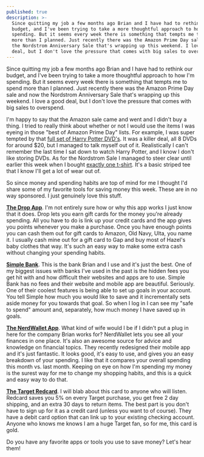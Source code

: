 ```yaml
---
published: true
description: >-
  Since quitting my job a few months ago Brian and I have had to rethink our
  budget, and I've been trying to take a more thoughtful approach to how I'm
  spending. But it seems every week there is something that tempts me to spend
  more than I planned. Just recently there was the Amazon Prime Day sale and now
  the Nordstrom Anniversary Sale that's wrapping up this weekend. I love a good
  deal, but I don't love the pressure that comes with big sales to overspend.
---
```

Since quitting my job a few months ago Brian and I have had to rethink our budget, and I've been trying to take a more thoughtful approach to how I'm spending. But it seems every week there is something that tempts me to spend more than I planned. Just recently there was the Amazon Prime Day sale and now the Nordstrom Anniversary Sale that's wrapping up this weekend. I love a good deal, but I don't love the pressure that comes with big sales to overspend.

I'm happy to say that the Amazon sale came and went and I didn't buy a thing. I tried to really think about whether or not I would use the items I was eyeing in those "best of Amazon Prime Day" lists. For example, I was super tempted by that [full set of Harry Potter DVD's](https://www.amazon.com/gp/product/B005OCFGTO/ref=as_li_tl?ie=UTF8&camp=1789&creative=9325&creativeASIN=B005OCFGTO&linkCode=as2&tag=redletterda04-20&linkId=72de3d378617b065bc6e30248b8da981). It was a killer deal, all 8 DVDs for around $20, but I managed to talk myself out of it. Realistically I can't remember the last time I sat down to watch Harry Potter, and I know I don't like storing DVDs. As for the Nordstrom Sale I managed to steer clear until earlier this week when I bought [exactly one t-shirt](https://shop.nordstrom.com/s/madewell-lo-fi-shrunken-tee/5077241?cm_mmc=email_tran-_-073118-_-order_confirm-_-proddescr1&cm_em=). It's a basic striped tee that I know I'll get a lot of wear out of.

So since money and spending habits are top of mind for me I thought I'd share some of my favorite tools for saving money this week. These are in no way sponsored. I just genuinely love this stuff. 

**[The Drop App](https://itunes.apple.com/us/app/drop-free-cash-rewards/id1090987006?mt=8)**. I'm not entirely sure how or why this app works I just know that it does. Drop lets you earn gift cards for the money you're already spending. All you have to do is link up your credit cards and the app gives you points whenever you make a purchase. Once you have enough points you can cash them out for gift cards to Amazon, Old Navy, Ulta, you name it. I usually cash mine out for a gift card to Gap and buy most of Hazel's baby clothes that way. It's such an easy way to make some extra cash without changing your spending habits.

**[Simple Bank](https://www.simple.com/)**. This is the bank Brian and I use and it's just the best. One of my biggest issues with banks I've used in the past is the hidden fees you get hit with and how difficult their websites and apps are to use. Simple Bank has no fees and their website and mobile app are beautiful. Seriously. One of their coolest features is being able to set up goals in your account. You tell Simple how much you would like to save and it incrementally sets aside money for you towards that goal. So when I log in I can see my "safe to spend" amount and, separately, how much money I have saved up in goals.

**[The NerdWallet App](https://itunes.apple.com/us/app/nerdwallet-credit-score-cash/id1174471607?mt=8)**. What kind of wife would I be if I didn't put a plug in here for the company Brian works for? NerdWallet lets you see all your finances in one place. It's also an awesome source for advice and knowledge on financial topics. They recently redesigned their mobile app and it's just fantastic. It looks good, it's easy to use, and gives you an easy breakdown of your spending. I like that it compares your overall spending this month vs. last month. Keeping on eye on how I'm spending my money is the surest way for me to change my shopping habits, and this is a quick and easy way to do that.

**[The Target Redcard](https://www.target.com/c/redcard/-/N-4tfyn)**. I will blab about this card to anyone who will listen. Redcard saves you 5% on every Target purchase, you get free 2 day shipping, and an extra 30 days to return items. The best part is you don't have to sign up for it as a credit card (unless you want to of course). They have a debit card option that can link up to your existing checking account. Anyone who knows me knows I am a huge Target fan, so for me, this card is gold. 

Do you have any favorite apps or tools you use to save money? Let's hear them!
